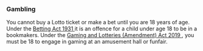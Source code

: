 ###  Gambling

You cannot buy a Lotto ticket or make a bet until you are 18 years of age.
Under the [ Betting Act 1931
](http://www.irishstatutebook.ie/1931/en/act/pub/0027/index.html) it is an
offence for a child under age 18 to be in a bookmakers. Under the [ Gaming and
Lotteries (Amendment) Act 2019
](https://eur03.safelinks.protection.outlook.com/?url=http%3A%2F%2Fwww.irishstatutebook.ie%2Feli%2F2020%2Fsi%2F227%2Fmade%2Fen%2Fpdf&data=02%7C01%7CSean.Donnelly%40ciboard.ie%7Ce9ff2c21a03c4ecceca708d81d0bcdd2%7Cbb4e61ce39a3414abb5d6a0290c95fd9%7C1%7C0%7C637291283869479767&sdata=56AHypab4Z3zqBtV9Nq1l19DoDF2cW5HFGOBvvGLf0U%3D&reserved=0)
, you must be 18 to engage in gaming at an amusement hall or funfair.
